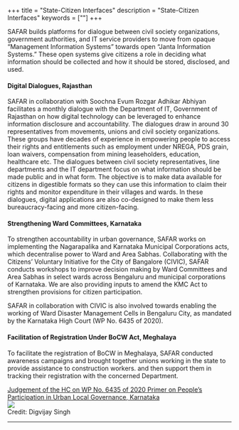 +++
title = "State-Citizen Interfaces"
description = "State-Citizen Interfaces"
keywords = [""]
+++

SAFAR builds platforms for dialogue between civil society organizations, government authorities, and IT service providers to move from opaque “Management Information Systems” towards open “Janta Information Systems.” These open systems give citizens a role in deciding what information should be collected and how it should be stored, disclosed, and used. 

#### Digital Dialogues, Rajasthan 

SAFAR in collaboration with Soochna Evum Rozgar Adhikar Abhiyan facilitates a monthly dialogue with the Department of IT, Government of Rajasthan on how digital technology can be leveraged to enhance information disclosure and accountability. The dialogues draw in around 30 representatives from movements, unions and civil society organizations. These groups have decades of experience in empowering people to access their rights and entitlements such as employment under NREGA, PDS grain, loan waivers, compensation from mining leaseholders, education, healthcare etc. The dialogues between civil society representatives, line departments and the IT department focus on what information should be made public and in what form. The objective is to make data available for citizens in digestible formats so they can use this information to claim their rights and monitor expenditure in their villages and wards. In these dialogues, digital applications are also co-designed to make them less bureaucracy-facing and more citizen-facing.

#### Strengthening Ward Committees, Karnataka

To strengthen accountability in urban governance, SAFAR works on implementing the Nagarapalika and Karnataka Municipal Corporations acts, which decentralise power to Ward and Area Sabhas. Collaborating with the Citizens’ Voluntary Initiative for the City of Bangalore (CIVIC), SAFAR conducts workshops to improve decision making by Ward Committees and Area Sabhas in select wards across Bengaluru and municipal corporations of Karnataka. We are also providing inputs to amend the KMC Act to strengthen provisions for citizen participation.

SAFAR in collaboration with CIVIC is also involved towards enabling the working of Ward Disaster Management Cells in Bengaluru City, as mandated by the Karnataka High Court (WP No. 6435 of 2020).

#### Facilitation of Registration Under BoCW Act, Meghalaya 

To facilitate the registration of BoCW in Meghalaya, SAFAR conducted awareness campaigns and brought together unions working in the state to provide assistance to construction workers. and then support them in tracking their registration with the concerned Department. 

<a href="https://www.livelaw.in/pdf_upload/pdf_upload-373913.pdf" class="btn btn-lg" target="_blank">
    <i class="far fa-file-alt"></i> Judgement of the HC on WP No. 6435 of 2020
</a>

<a href="../../documents/Primer on People’s Participation in Urban Local Governance, Karnataka.docx" class="btn btn-lg" target="_blank">
    <i class="far fa-file-alt"></i> Primer on People’s Participation in Urban Local Governance, Karnataka
</a>

<div class="container-image">
  <img class="full-width" src="../../img/pictures/state-citizen-interfaces/2.jpg">
  <div class="bottom-right">Credit: Digvijay Singh</div>
</div>

***
